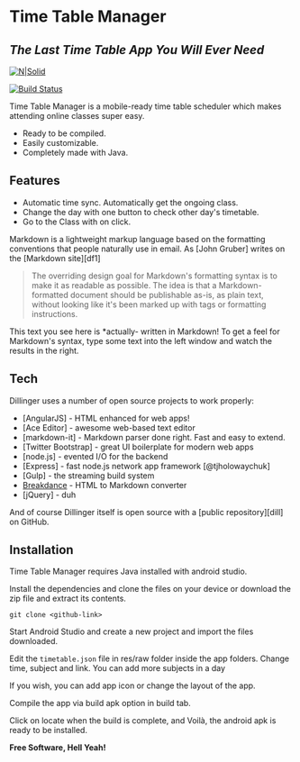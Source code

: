 # Time Table Manager
## _The Last Time Table App You Will Ever Need_

[![N|Solid](https://cldup.com/dTxpPi9lDf.thumb.png)](https://nodesource.com/products/nsolid)

[![Build Status](https://travis-ci.org/joemccann/dillinger.svg?branch=master)](https://travis-ci.org/joemccann/dillinger)

Time Table Manager is a mobile-ready time table scheduler which makes attending online classes super easy.

- Ready to be compiled.
- Easily customizable.
- Completely made with Java.
## Features

- Automatic time sync. Automatically get the ongoing class.
- Change the day with one button to check other day's timetable.
- Go to the Class with on click.


Markdown is a lightweight markup language based on the formatting conventions
that people naturally use in email.
As [John Gruber] writes on the [Markdown site][df1]

> The overriding design goal for Markdown's
> formatting syntax is to make it as readable
> as possible. The idea is that a
> Markdown-formatted document should be
> publishable as-is, as plain text, without
> looking like it's been marked up with tags
> or formatting instructions.

This text you see here is *actually- written in Markdown! To get a feel
for Markdown's syntax, type some text into the left window and
watch the results in the right.

## Tech

Dillinger uses a number of open source projects to work properly:

- [AngularJS] - HTML enhanced for web apps!
- [Ace Editor] - awesome web-based text editor
- [markdown-it] - Markdown parser done right. Fast and easy to extend.
- [Twitter Bootstrap] - great UI boilerplate for modern web apps
- [node.js] - evented I/O for the backend
- [Express] - fast node.js network app framework [@tjholowaychuk]
- [Gulp] - the streaming build system
- [Breakdance](https://breakdance.github.io/breakdance/) - HTML
to Markdown converter
- [jQuery] - duh

And of course Dillinger itself is open source with a [public repository][dill]
 on GitHub.

## Installation

Time Table Manager requires Java installed with android studio.

Install the dependencies and clone the files on your device or download the zip file and extract its contents.

```
git clone <github-link>
```

Start Android Studio and create a new project and import the files downloaded.

Edit the `timetable.json` file in res/raw folder inside the app folders. Change time, subject and link. You can add more subjects in a day

If you wish, you can add app icon or change the layout of the app.

Compile the app via build apk option in build tab.

Click on locate when the build is complete, and Voilà, the android apk is ready to be installed.


**Free Software, Hell Yeah!**



